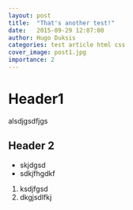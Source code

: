 ```yaml
---
layout: post
title:  "That's another test!"
date:   2015-09-29 12:07:00
author: Hugo Duksis
categories: test article html css
cover_image: post1.jpg
importance: 2
---
```


# Header1


alsdjgsdfjgs


## Header 2

* skjdgsd
* sdkjfhgdkf


1. ksdjfgsd
2. dkgjsdlfkj
